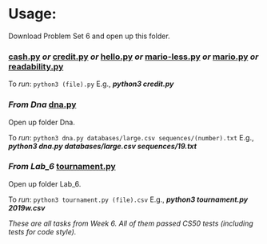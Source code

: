 # Usage:
Download Problem Set 6 and open up this folder.

### [cash.py](cash.py) _or_ [credit.py](credit.py) _or_ [hello.py](hello.py) _or_ [mario-less.py](mario-less.py) _or_ [mario.py](mario.py) _or_ [readability.py](readability.py)

To *run*: `python3 (file).py` E.g., ***python3 credit.py***

### _From Dna_ [dna.py](Dna/dna.py)  

Open up folder Dna.

To *run*: `python3 dna.py databases/large.csv sequences/(number).txt` E.g., ***python3 dna.py databases/large.csv sequences/19.txt***

### _From Lab\_6_ [tournament.py](Lab_6/tournament.py)  

Open up folder Lab_6.

To *run*: `python3 tournament.py (file).csv` E.g., ***python3 tournament.py 2019w.csv***

_These are all tasks from Week 6. All of them passed CS50 tests (including tests for code style)._

